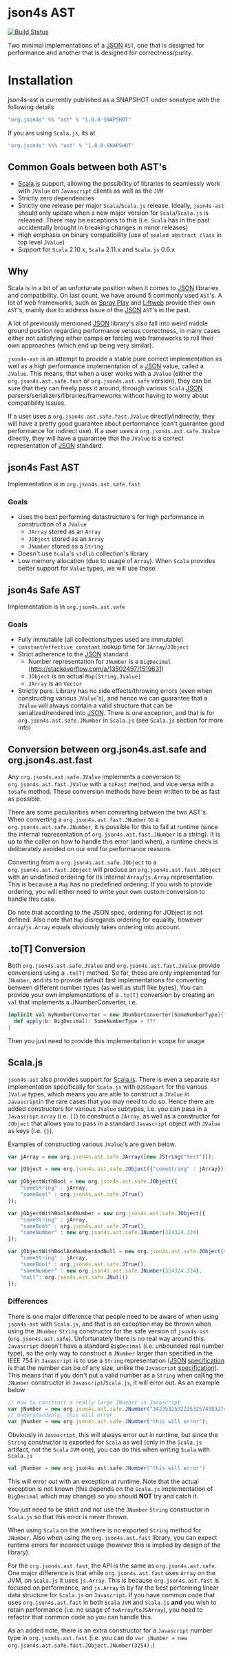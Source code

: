 # json4s AST

[![Build Status](https://travis-ci.org/json4s/json4s-ast.svg?branch=master)](https://travis-ci.org/json4s/json4s-ast)

Two minimal implementations of a [JSON](https://en.wikipedia.org/wiki/JSON) `AST`, one that is designed for
performance and another that is designed for correctness/purity.

# Installation

json4s-ast is currently published as a SNAPSHOT under sonatype with the following details

```scala
"org.json4s" %% "ast" % "1.0.0-SNAPSHOT"
```

If you are using `Scala.js`, its at

```scala
"org.json4s" %%% "ast" % "1.0.0-SNAPSHOT"
```

## Common Goals between both AST's
- [Scala.js](https://github.com/scala-js/scala-js) support, allowing the possibility of 
libraries to seamlessly work with `JValue` on `Javascript` clients as well as the `JVM`
- Strictly zero dependencies
- Strictly one release per major `Scala`/`Scala.js` release. Ideally, `json4s-ast` should only update when a new major 
version for `Scala`/`Scala.js` is released. There may be exceptions to this (i.e. `Scala` has in the past accidentally
brought in breaking changes in minor releases)
- High emphasis on binary compatibility (use of `sealed abstract class` in top level `JValue`)
- Support for `Scala` 2.10.x, `Scala` 2.11.x and `Scala.js` 0.6.x

## Why
Scala is in a bit of an unfortunate position when it comes to [JSON](https://en.wikipedia.org/wiki/JSON) libraries and
compatibility. On last count, we have around 5 commonly used `AST`'s. A lot of web frameworks,
such as [Spray](http://spray.io/),[Play](https://www.playframework.com/) and [Liftweb](https://www.playframework.com/) 
provide their own `AST`'s, mainly due to address issue of the 
[JSON](https://en.wikipedia.org/wiki/JSON) `AST`'s in the past.

A lot of previously mentioned [JSON](https://en.wikipedia.org/wiki/JSON) library's also fall into weird middle
ground position regarding performance versus correctness, in many cases either not satisfying either camps **or** 
forcing web frameworks to roll their own approaches (which end up being very similar).

`json4s-ast` is an attempt to provide a stable pure correct implementation as well as a high performance implementation of a
[JSON](https://en.wikipedia.org/wiki/JSON) value, called a `JValue`. This means, that when a user works with a `JValue`
(either the `org.json4s.ast.safe.fast` or `org.json4s.ast.safe` version), they can be sure that they can freely pass it around, 
through various `Scala` [JSON](https://en.wikipedia.org/wiki/JSON) parsers/serializers/libraries/frameworks without 
having to worry about compatibility issues.

If a user uses a `org.json4s.ast.safe.fast.JValue` directly/indirectly, they will have a pretty good guarantee about performance 
(can't guarantee good performance for indirect use).
If a user uses a `org.json4s.ast.safe.JValue` directly, they will have a guarantee that the `JValue` is a correct representation of
[JSON](https://en.wikipedia.org/wiki/JSON) standard.

## json4s Fast AST
Implementation is in `org.json4s.ast.safe.fast`

### Goals
- Uses the best performing datastructure's for high performance in construction of a `JValue`
    - `JArray` stored as an `Array`
    - `JObject` stored as an `Array`
    - `JNumber` stored as a `String`
- Doesn't use `Scala`'s `stdlib` collection's library
- Low memory allocation (due to usage of `Array`). When `Scala` provides better support for `Value` types, we will use
those

## json4s Safe AST
Implementation is in `org.json4s.ast.safe`

### Goals
- Fully immutable (all collections/types used are immutable)
- `constant`/`effective constant` lookup time for `JArray`/`JObject`
- Strict adherence to the [JSON](https://en.wikipedia.org/wiki/JSON) standard.
    - Number representation for `JNumber` is a `BigDecimal` (http://stackoverflow.com/a/13502497/1519631)
    - `JObject` is an actual `Map[String,JValue]`
    - `JArray` is an `Vector`
- Strictly pure. Library has no side effects/throwing errors (even when constructing various `JValue`'s), and hence we can
guarantee that a `JValue` will always contain a valid structure that can be 
serialized/rendered into [JSON](https://en.wikipedia.org/wiki/JSON). There is one exception, and that is for `org.json4s.ast.safe.JNumber` 
in `Scala.js` (see `Scala.js` section for more info)

## Conversion between org.json4s.ast.safe and org.json4s.ast.fast

Any `org.json4s.ast.safe.JValue` implements a conversion to `org.json4s.ast.fast.JValue` with a `toFast` method, and vice versa with a
`toSafe` method. These conversion methods have been written to be as fast as possible.

There are some peculiarities when converting between the two AST's. When converting a `org.json4s.ast.fast.JNumber` to a 
`org.json4s.ast.safe.JNumber`, it is possible for this to fail at runtime (since the internal representation of 
`org.json4s.ast.fast.JNumber` is a string). It is up to the caller on how to handle this error (and when), 
a runtime check is deliberately avoided on our end for performance reasons.

Converting from a `org.json4s.ast.safe.JObject` to a `org.json4s.ast.fast.JObject` will produce 
an `org.json4s.ast.fast.JObject` with an undefined ordering for its internal `Array`/`js.Array` representation.
This is because a `Map` has no predefined ordering. If you wish to provide ordering, you will either need
to write your own custom conversion to handle this case.

Do note that according to the JSON spec, ordering for JObject is not defined. Also note that `Map` 
disregards ordering for equality, however `Array`/`js.Array` equals obviously takes ordering into account.

## .to[T] Conversion

Both `org.json4s.ast.safe.JValue` and `org.json4s.ast.fast.JValue` provide conversions using a `.to[T]` method. So far, these are only
implemented for `JNumber`, and its to provide default fast implementations for converting between different number types (as well
as stuff like bytes). You can provide your own implementations of a `.to[T]` 
conversion by creating an `val` that implements a JNumberConverter, i.e.

```scala
implicit val myNumberConverter = new JNumberConverter[SomeNumberType]{
  def apply(b: BigDecimal): SomeNumberType = ???
}
```

Then you just need to provide this implementation in scope for usage

## Scala.js
`json4s-ast` also provides support for [Scala.js](https://github.com/scala-js/scala-js). 
There is even a separate `AST` implementation specifically for `Scala.js` with `@JSExport` for the various `JValue` types, 
which means you are able to construct a `JValue` in `Javascript`in the rare cases that you may need to do so. 
Hence there are added constructors for various `JValue` subtypes, i.e. you can pass in a `Javascript` `array` (i.e. `[]`) 
to construct a `JArray`, as well as a constructor for `JObject` that allows you to pass in a standard `Javascript` 
object with `JValue` as keys (i.e. `{}`).

Examples of constructing various `JValue`'s are given below.

```javascript
var jArray = new org.json4s.ast.safe.JArray([new JString("test")]);

var jObject = new org.json4s.ast.safe.JObject({"someString" : jArray});

var jObjectWithBool = new org.json4s.ast.safe.JObject({
    "someString" : jArray,
    "someBool" : org.json4s.ast.safe.JTrue()
});

var jObjectWithBoolAndNumber = new org.json4s.ast.safe.JObject({
    "someString" : jArray,
    "someBool" : org.json4s.ast.safe.JTrue(),
    "someNumber" : new org.json4s.ast.safe.JNumber(324324.324)
});

var jObjectWithBoolAndNumberAndNull = new org.json4s.ast.safe.JObject({
    "someString" : jArray,
    "someBool" : org.json4s.ast.safe.JTrue(),
    "someNumber" : new org.json4s.ast.safe.JNumber(324324.324),
    "null": org.json4s.ast.safe.JNull()
});
```

### Differences
There is one major difference that people need to be aware of when using `json4s-ast` with `Scala.js`, and that is an
exception may be thrown when using the `JNumber` `String` constructor for the safe version of `json4s-ast` (`org.json4s.ast.safe`). 
Unfortunately there is no real way around this. `Javascript` doesn't have a standard `BigDecimal` 
(i.e. unbounded real number type), so the only way to construct a `JNumber` larger than specified in the IEEE 754 
in `Javascript` is to use a `String` representation ([JSON](https://en.wikipedia.org/wiki/JSON) 
[specification](http://stackoverflow.com/a/13502497/1519631) is that the 
number can be of any size, unlike the `Javascript` [specification](http://stackoverflow.com/a/3605960/1519631)). 
This means that if you don't put a valid number as a `String` when calling the `JNumber` constructor 
in `Javascript`/`Scala.js`, it will error out. As an example below

```javascript
// How to construct a really large JNumber in Javascript
var jNumber = new org.json4s.ast.safe.JNumber("34235325322353257498327423.23532875932598234783252325");
// Understandably, this will error
var jNumber = new org.json4s.ast.safe.JNumber("this will error");
```

Obviously in `Javascript`, this will always error out in runtime, but since the `String` constructor is exported for `Scala`
as well (only in the `Scala.js` artifact, not the `Scala` `JVM` one), you can do this when writing `Scala` with `Scala.js`
```scala
val jNumber = new org.json4s.ast.safe.JNumber("this will error")
```
This will error out with an exception at runtime. Note that the actual exception is not known (this depends on the `Scala.js`
implementation of `BigDecimal` which may change) so you should **NOT** try and catch it.

You just need to be strict and not use the `JNumber` `String` constructor in `Scala.js` so that this error is never thrown.

When using `Scala` on the `JVM` there is no exported `String` method for `JNumber`. Also when using the `org.json4s.ast.fast`
library, you can expect runtime errors for incorrect usage (however this is implied by design of the library).

For the `org.json4s.ast.fast`, the API is the same as `org.json4s.ast.safe`. One major difference is that while `org.json4s.ast.fast`
uses `Array` on the JVM, on `Scala.js` it uses `js.Array`. This is because `org.json4s.ast.fast` is focused on performance, and
`js.Array` is by far the best performing linear data structure for `Scala.js` on `Javascript`. If you have common code that uses
`org.json4s.ast.fast` in both `Scala` `JVM` and `Scala.js` **and** you wish to retain performance (i.e. no usage of 
`toArray`/`toJSArray`), you need to refactor that common code so you can handle this.

As an added note, there is an extra constructor for a `Javascript` number type in `org.json4s.ast.fast` (i.e. you can 
do `var jNumber = new org.json4s.ast.safe.fast.JObject.JNumber(3254);`)